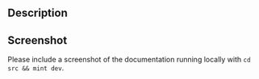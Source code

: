 ## Description

## Screenshot

Please include a screenshot of the documentation running locally with `cd src && mint dev`. 

